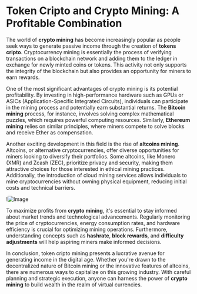 # Token Cripto and Crypto Mining: A Profitable Combination

The world of **crypto mining** has become increasingly popular as people seek ways to generate passive income through the creation of **tokens cripto**. Cryptocurrency mining is essentially the process of verifying transactions on a blockchain network and adding them to the ledger in exchange for newly minted coins or tokens. This activity not only supports the integrity of the blockchain but also provides an opportunity for miners to earn rewards.

One of the most significant advantages of crypto mining is its potential profitability. By investing in high-performance hardware such as GPUs or ASICs (Application-Specific Integrated Circuits), individuals can participate in the mining process and potentially earn substantial returns. The **Bitcoin mining** process, for instance, involves solving complex mathematical puzzles, which requires powerful computing resources. Similarly, **Ethereum mining** relies on similar principles, where miners compete to solve blocks and receive Ether as compensation.

Another exciting development in this field is the rise of **altcoins mining**. Altcoins, or alternative cryptocurrencies, offer diverse opportunities for miners looking to diversify their portfolios. Some altcoins, like Monero (XMR) and Zcash (ZEC), prioritize privacy and security, making them attractive choices for those interested in ethical mining practices. Additionally, the introduction of cloud mining services allows individuals to mine cryptocurrencies without owning physical equipment, reducing initial costs and technical barriers.

!![Image](https://github.com/user-attachments/assets/b6e7b7a2-655e-4d44-8baa-20c566a3cb65)

To maximize profits from **crypto mining**, it's essential to stay informed about market trends and technological advancements. Regularly monitoring the price of cryptocurrencies, energy consumption rates, and hardware efficiency is crucial for optimizing mining operations. Furthermore, understanding concepts such as **hashrate**, **block rewards**, and **difficulty adjustments** will help aspiring miners make informed decisions.

In conclusion, token cripto mining presents a lucrative avenue for generating income in the digital age. Whether you're drawn to the decentralized nature of Bitcoin mining or the innovative features of altcoins, there are numerous ways to capitalize on this growing industry. With careful planning and strategic execution, anyone can harness the power of **crypto mining** to build wealth in the realm of virtual currencies.